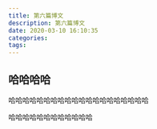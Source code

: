 ```yaml
---
title: 第六篇博文
description: 第六篇博文
date: 2020-03-10 16:10:35
categories: 
tags: 
---
```


## 哈哈哈哈

哈哈哈哈哈哈哈哈哈哈哈哈哈哈哈哈哈哈哈哈

哈哈哈哈哈哈哈哈哈哈哈哈
